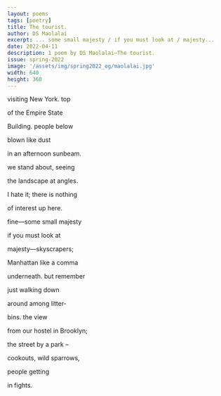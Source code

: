 ```yaml
---
layout: poems
tags: [poetry]
title: The tourist.
author: DS Maolalai
excerpt: ... some small majesty / if you must look at / majesty...
date: 2022-04-11
description: 1 poem by DS Maolalai—The tourist.
issue: spring-2022
image: '/assets/img/spring2022_og/maolalai.jpg'
width: 640
height: 360
---
```


<div class="stanza">
<p class="poemline">visiting New York. top</p>
<p class="poemline">of the Empire State</p>
<p class="poemline">Building. people below</p>
<p class="poemline">blown like dust</p>
<p class="poemline">in an afternoon sunbeam.</p>
<p class="poemline">we stand about, seeing</p>
<p class="poemline">the landscape at angles.</p>
<p class="poemline">I hate it; there is nothing</p>
<p class="poemline">of interest up here.</p>
<p class="poemline">fine—some small majesty</p>
<p class="poemline">if you must look at</p>
<p class="poemline">majesty—skyscrapers;</p>
<p class="poemline">Manhattan like a comma</p>
<p class="poemline">underneath. but remember</p>
<p class="poemline">just walking down</p>
<p class="poemline">around among litter-</p>
<p class="poemline">bins. the view</p>
<p class="poemline">from our hostel in Brooklyn;</p>
<p class="poemline">the street by a park –</p>
<p class="poemline">cookouts, wild sparrows,</p>
<p class="poemline">people getting</p>
<p class="poemline">in fights.</p>
</div>


